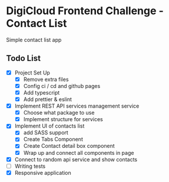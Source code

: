 # DigiCloud Frontend Challenge - Contact List

Simple contact list app

## Todo List 
- [x] Project Set Up
  - [x] Remove extra files
  - [x] Config ci / cd and github pages
  - [x] Add typescript
  - [x] Add prettier & eslint
- [x] Implement REST API services management service
  - [x] Choose what package to use
  - [x] Implement structure for services
- [x] Implement UI of contacts list
  - [x] add SASS support
  - [x] Create Tabs Component
  - [x] Create Contact detail box component
  - [x] Wrap up and connect all components in page
- [x] Connect to random api service and show contacts
- [ ] Writing tests
- [x] Responsive application
